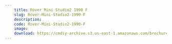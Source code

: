 ```yaml
---
    title: Rover Mini Studio2 1990 F
    slug: Rover-Mini-Studio2-1990-F
    description:
    code: Rover-Mini-Studio2-1990-F
    image:
    download: https://cmdiy-archive.s3.us-east-1.amazonaws.com/brochures/documents/Rover+Mini+Studio2+1990+F.pdf
---
```

<!-- Content of the page -->

##
        